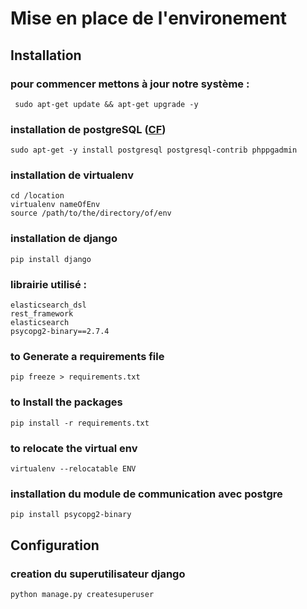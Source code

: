 
# Mise en place de l'environement
## Installation

### pour commencer mettons à jour notre système :
	 sudo apt-get update && apt-get upgrade -y
### installation de postgreSQL ([CF](https://www.howtoforge.com/tutorial/ubuntu-postgresql-installation/))
	sudo apt-get -y install postgresql postgresql-contrib phppgadmin
### installation de virtualenv
	cd /location
	virtualenv nameOfEnv
	source /path/to/the/directory/of/env
### installation de django 
	pip install django
### librairie utilisé :
	elasticsearch_dsl
	rest_framework
	elasticsearch
	psycopg2-binary==2.7.4

### to Generate a requirements file
	pip freeze > requirements.txt

### to Install the packages
	pip install -r requirements.txt
	
### to relocate the virtual env
	virtualenv --relocatable ENV
	
### installation du module de communication avec postgre
	pip install psycopg2-binary


## Configuration
### creation du superutilisateur django
	python manage.py createsuperuser


